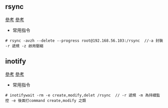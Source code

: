 ## rsync
[參考](https://www.itread01.com/content/1511251328.html)
[參考](https://blog.gtwang.org/linux/rsync-local-remote-file-synchronization-commands/)


* 常用指令

```
# rsync -avzh --delete --progress root@192.168.56.103:/rsync  //-a 封裝 -r 遞規 -z 啟用壓縮
```
## inotify

[參考](https://www.google.com/search?ei=TI3bXNTEEImxmAXvpJZI&q=inotify+centos&oq=inotify+centos&gs_l=psy-ab.3..35i39j0i203j0i30l5j0i5i30l2j0i5i10i30.944.2608..2772...2.0..0.115.806.7j2......0....1..gws-wiz.......0i71j0i67j0j33i160.jTsh4joMF9w)
[參考](https://www.netadmin.com.tw/article_content.aspx?sn=1510150002&jump=2)

* 常用指令
```
# inotifywait -rm -e create,modify,delet /rsync  // -r 遞規 -m 為持續監控 -e 後面打command create,modify 之類
```